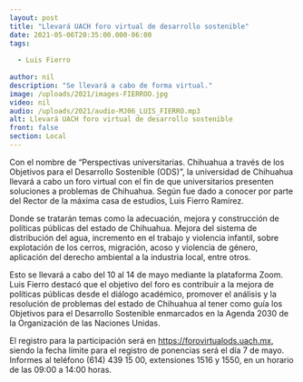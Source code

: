 ```yaml
---
layout: post
title: "Llevará UACH foro virtual de desarrollo sostenible"
date: 2021-05-06T20:35:00.000-06:00
tags:
  
  - Luis Fierro
  
author: nil
description: "Se llevará a cabo de forma virtual."
image: /uploads/2021/images-FIERROO.jpg
video: nil
audio: /uploads/2021/audio-MJ06_LUIS_FIERRO.mp3
alt: Llevará UACH foro virtual de desarrollo sostenible
front: false
section: Local
---
```


Con el nombre de “Perspectivas universitarias. Chihuahua a través de los Objetivos para el Desarrollo Sostenible (ODS)”, la universidad de Chihuahua llevará a cabo un foro virtual con el fin de que universitarios presenten soluciones a problemas de Chihuahua. Según fue dado a conocer por parte del Rector de la máxima casa de estudios, Luis Fierro Ramírez.

Donde se tratarán temas como la adecuación, mejora y construcción de políticas públicas del estado de Chihuahua. Mejora del sistema de distribución del agua, incremento en el trabajo y violencia infantil, sobre explotación de los cerros, migración, acoso y violencia de género, aplicación del derecho ambiental a la industria local, entre otros.

Esto se llevará a cabo del 10 al 14 de mayo mediante la plataforma Zoom. Luis Fierro destacó que el objetivo del foro es contribuir a la mejora de políticas públicas desde el diálogo académico, promover el análisis y la resolución de problemas del estado de Chihuahua al tener como guía los Objetivos para el Desarrollo Sostenible enmarcados en la Agenda 2030 de la Organización de las Naciones Unidas.

El registro para la participación será en https://forovirtualods.uach.mx, siendo la fecha límite para el registro de ponencias será el día 7 de mayo. Informes al teléfono (614) 439 15 00, extensiones 1516 y 1550, en un horario de las 09:00 a 14:00 horas.
